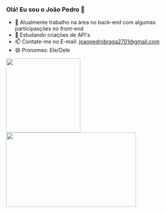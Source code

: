 ### Olá! Eu sou o João Pedro 👋

- 🔭 Atualmente trabalho na área no back-end com algumas participasções no front-end
- 🌱 Estudando criações de API's
- 📫 Contate-me no E-mail: joaopedrobraga2701@gmail.com
- 😄 Pronomes: Ele/Dele


<a href="https://github.com/anuraghazra/github-readme-stats">
  <img margin-left=20 height=200 align="center" src="https://github-readme-stats.vercel.app/api?username=JaoPedroBraga&tokyonight" />
</a>
<a href="https://github.com/anuraghazra/convoychat">
  <img height=200 width=350  align="center" src="https://github-readme-stats.vercel.app/api/top-langs?username=JaoPedroBraga&layout=compact&langs_count=8&card_width=320&tokyonight" />
</a>






